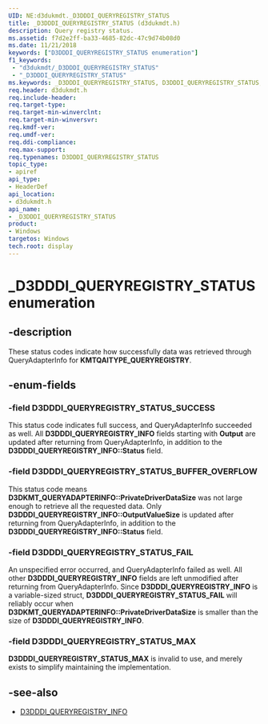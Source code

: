 ```yaml
---
UID: NE:d3dukmdt._D3DDDI_QUERYREGISTRY_STATUS
title: _D3DDDI_QUERYREGISTRY_STATUS (d3dukmdt.h)
description: Query registry status.
ms.assetid: f7d2e2ff-ba33-4685-82dc-47c9d74b08d0
ms.date: 11/21/2018
keywords: ["D3DDDI_QUERYREGISTRY_STATUS enumeration"]
f1_keywords:
 - "d3dukmdt/_D3DDDI_QUERYREGISTRY_STATUS"
 - "_D3DDDI_QUERYREGISTRY_STATUS"
ms.keywords: _D3DDDI_QUERYREGISTRY_STATUS, D3DDDI_QUERYREGISTRY_STATUS,
req.header: d3dukmdt.h
req.include-header:
req.target-type:
req.target-min-winverclnt:
req.target-min-winversvr:
req.kmdf-ver:
req.umdf-ver:
req.ddi-compliance:
req.max-support:
req.typenames: D3DDDI_QUERYREGISTRY_STATUS
topic_type:
- apiref
api_type:
- HeaderDef
api_location:
- d3dukmdt.h
api_name:
- _D3DDDI_QUERYREGISTRY_STATUS
product: 
- Windows
targetos: Windows
tech.root: display
---
```


# _D3DDDI_QUERYREGISTRY_STATUS enumeration

## -description
These status codes indicate how successfully data was retrieved through QueryAdapterInfo for **KMTQAITYPE_QUERYREGISTRY**.

## -enum-fields

### -field D3DDDI_QUERYREGISTRY_STATUS_SUCCESS
This status code indicates full success, and QueryAdapterInfo succeeded as well.
All **D3DDDI_QUERYREGISTRY_INFO** fields starting with **Output** are updated after returning from QueryAdapterInfo, in addition to the **D3DDDI_QUERYREGISTRY_INFO\::Status** field.

### -field D3DDDI_QUERYREGISTRY_STATUS_BUFFER_OVERFLOW
This status code means **D3DKMT_QUERYADAPTERINFO\::PrivateDriverDataSize** was not large enough to retrieve all the requested data.
Only **D3DDDI_QUERYREGISTRY_INFO\::OutputValueSize** is updated after returning from QueryAdapterInfo, in addition to the **D3DDDI_QUERYREGISTRY_INFO\::Status** field.

### -field D3DDDI_QUERYREGISTRY_STATUS_FAIL
An unspecified error occurred, and QueryAdapterInfo failed as well.
All other **D3DDDI_QUERYREGISTRY_INFO** fields are left unmodified after returning from QueryAdapterInfo.
Since **D3DDDI_QUERYREGISTRY_INFO** is a variable-sized struct,
**D3DDDI_QUERYREGISTRY_STATUS_FAIL** will reliably occur when **D3DKMT_QUERYADAPTERINFO\::PrivateDriverDataSize** is smaller than the size of **D3DDDI_QUERYREGISTRY_INFO**.

### -field D3DDDI_QUERYREGISTRY_STATUS_MAX
**D3DDDI_QUERYREGISTRY_STATUS_MAX** is invalid to use, and merely exists to simplify maintaining the implementation.

## -see-also
- [D3DDDI_QUERYREGISTRY_INFO](ns-d3dukmdt-_d3dddi_queryregistry_info.md)
